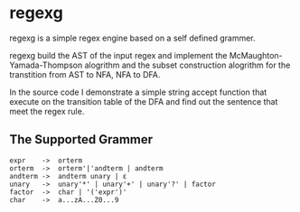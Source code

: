# regexg

regexg is a simple regex engine based on a self defined grammer. 

regexg build the AST of the input regex and implement the McMaughton-Yamada-Thompson alogrithm and the subset construction alogrithm for the transtition from AST to NFA, NFA to DFA. 

In the source code I demonstrate a simple string accept function that execute on the transition table of the DFA and find out the sentence that meet the regex rule. 

The Supported Grammer
--------------------------------------------------- 
	expr	->	orterm
	orterm	-> 	orterm'|'andterm | andterm
	andterm	-> 	andterm unary | ε
	unary	->	unary'*' | unary'+' | unary'?' | factor
	factor	->	char | '('expr')'
	char	->	a...zA...Z0...9